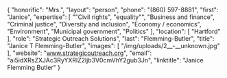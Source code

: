 {
  "honorific": "Mrs.",
  "layout": "person",
  "phone": "(860) 597-8881",
  "first": "Janice",
  "expertise": [
    "\"Civil rights",
    "equality\"",
    "Business and finance",
    "Criminal justice",
    "Diversity and inclusion",
    "Economy / economics",
    "Environment",
    "Municipal government",
    "Politics"
  ],
  "location": [
    "Hartford"
  ],
  "role": "Strategic Outreach Solutions",
  "last": "Flemming-Butler",
  "title": "Janice T Flemming-Butler",
  "images": [
    "/img/uploads/2__-__unknown.jpg"
  ],
  "website": "www.strategicoutreach.org",
  "email": "ai5idXRsZXJAc3RyYXRlZ2ljb3V0cmVhY2gub3Jn",
  "linktitle": "Janice Flemming Butler"
}
